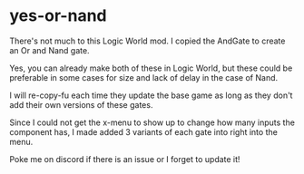 # yes-or-nand

There's not much to this Logic World mod. I copied the AndGate to create an Or and Nand gate.

Yes, you can already make both of these in Logic World, but these could be preferable in some cases for size and lack of delay in the case of Nand.

I will re-copy-fu each time they update the base game as long as they don't add their own versions of these gates.

Since I could not get the x-menu to show up to change how many inputs the component has, I made added 3 variants of each gate into right into the menu.

Poke me on discord if there is an issue or I forget to update it!
